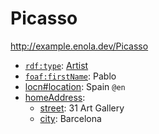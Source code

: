 # Picasso

<http://example.enola.dev/Picasso>

* [`rdf:type`](https://docs.enola.dev/models/www.w3.org/1999/02/22-rdf-syntax-ns/type/): [Artist](http://example.enola.dev/Artist)
* [`foaf:firstName`](http://xmlns.com/foaf/0.1/firstName): Pablo
* [locn#location](http://www.w3.org/ns/locn#location): Spain `@en`
* [homeAddress](http://example.enola.dev/homeAddress):
    * [street](http://example.enola.dev/street): 31 Art Gallery
    * [city](http://example.enola.dev/city): Barcelona
